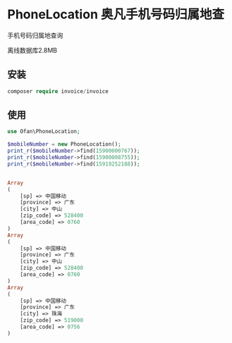 # PhoneLocation 奥凡手机号码归属地查

手机号码归属地查询

离线数据库2.8MB


## 安装

~~~php
composer require invoice/invoice
~~~

## 使用

~~~php
use Ofan\PhoneLocation;

$mobileNumber = new PhoneLocation();
print_r($mobileNumber->find(15900000767));
print_r($mobileNumber->find(15900008755));
print_r($mobileNumber->find(15919252188));
~~~


~~~php

Array
(
    [sp] => 中国移动
    [province] => 广东
    [city] => 中山
    [zip_code] => 528400
    [area_code] => 0760
)
Array
(
    [sp] => 中国移动
    [province] => 广东
    [city] => 中山
    [zip_code] => 528400
    [area_code] => 0760
)
Array
(
    [sp] => 中国移动
    [province] => 广东
    [city] => 珠海
    [zip_code] => 519000
    [area_code] => 0756
)

~~~
